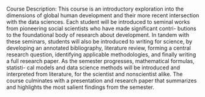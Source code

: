 Course Description: This course is an introductory exploration into the dimensions of global human development and their more recent intersection with the data sciences. Each student will be introduced to seminal works from pioneering social scientists who have made significant contri- butions to the foundational body of research about development. In tandem with these seminars, students will also be introduced to writing for science, by developing an annotated bibliography, literature review, forming a central research question, identifying applicable methodologies, and finally writing a full research paper. As the semester progresses, mathematical formulas, statisti- cal models and data science methods will be introduced and interpreted from literature, for the scientist and nonscientist alike. The course culminates with a presentation and research paper that summarizes and highlights the most salient findings from the semester.

